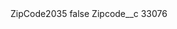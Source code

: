 <?xml version="1.0" encoding="UTF-8"?>
<CustomMetadata xmlns="http://soap.sforce.com/2006/04/metadata" xmlns:xsi="http://www.w3.org/2001/XMLSchema-instance" xmlns:xsd="http://www.w3.org/2001/XMLSchema">
    <label>ZipCode2035</label>
    <protected>false</protected>
    <values>
        <field>Zipcode__c</field>
        <value xsi:type="xsd:string">33076</value>
    </values>
</CustomMetadata>
